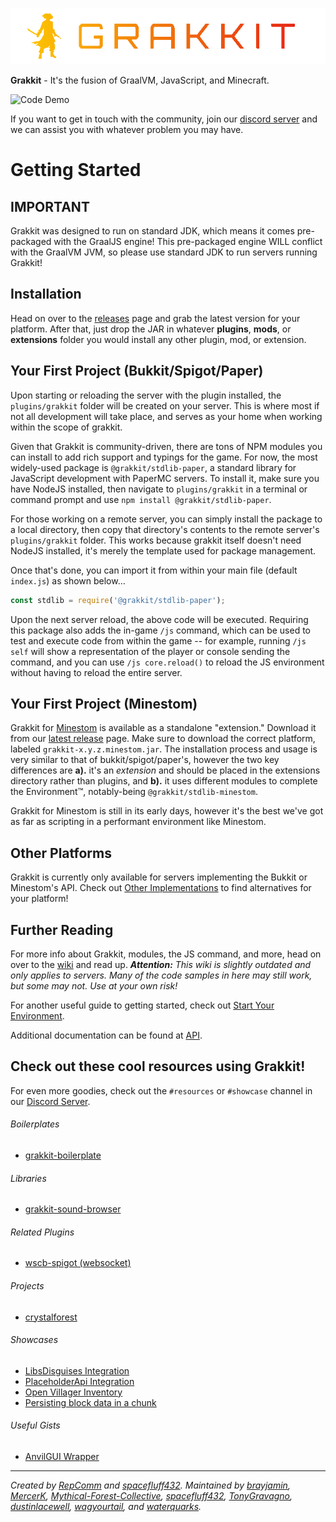 ![Project Logo](./logo.png)

**Grakkit** - It's the fusion of GraalVM, JavaScript, and Minecraft.

![Code Demo](./demo.gif)

If you want to get in touch with the community, join our [discord server](https://discord.gg/e682hwR) and we can assist you with whatever problem you may have.

# Getting Started

## IMPORTANT
Grakkit was designed to run on standard JDK, which means it comes pre-packaged with the GraalJS engine! This pre-packaged engine WILL conflict with the GraalVM JVM, so please use standard JDK to run servers running Grakkit!

## Installation
Head on over to the [releases](https://github.com/grakkit/grakkit/releases) page and grab the latest version for your platform. After that, just drop the JAR in whatever **plugins**, **mods**, or **extensions** folder you would install any other plugin, mod, or extension.

## Your First Project (Bukkit/Spigot/Paper)
Upon starting or reloading the server with the plugin installed, the `plugins/grakkit` folder will be created on your server. This is where most if not all development will take place, and serves as your home when working within the scope of grakkit.

Given that Grakkit is community-driven, there are tons of NPM modules you can install to add rich support and typings for the game. For now, the most widely-used package is `@grakkit/stdlib-paper`, a standard library for JavaScript development with PaperMC servers. To install it, make sure you have NodeJS installed, then navigate to `plugins/grakkit` in a terminal or command prompt and use `npm install @grakkit/stdlib-paper`.

For those working on a remote server, you can simply install the package to a local directory, then copy that directory's contents to the remote server's `plugins/grakkit` folder. This works because grakkit itself doesn't need NodeJS installed, it's merely the template used for package management.

Once that's done, you can import it from within your main file (default `index.js`) as shown below...
```js
const stdlib = require('@grakkit/stdlib-paper');
```

Upon the next server reload, the above code will be executed. Requiring this package also adds the in-game `/js` command, which can be used to test and execute code from within the game -- for example, running `/js self` will show a representation of the player or console sending the command, and you can use `/js core.reload()` to reload the JS environment without having to reload the entire server.

## Your First Project (Minestom)
Grakkit for [Minestom](https://github.com/Minestom/Minestom) is available as a standalone "extension." Download it from our [latest release]() page. Make sure to download the correct platform, labeled `grakkit-x.y.z.minestom.jar`.
The installation process and usage is very similar to that of bukkit/spigot/paper's, however the two key differences are **a).** it's an _extension_ and should be placed in the extensions directory rather than plugins, and **b).** it uses different modules to complete the Environment™, notably-being `@grakkit/stdlib-minestom`.

Grakkit for Minestom is still in its early days, however it's the best we've got as far as scripting in a performant environment like Minestom.

## Other Platforms
Grakkit is currently only available for servers implementing the Bukkit or Minestom's API. Check out [Other Implementations](https://github.com/grakkit/grakkit/wiki/Other-Implementations) to find alternatives for your platform!

## Further Reading
For more info about Grakkit, modules, the JS command, and more, head on over to the [wiki](https://github.com/grakkit/grakkit/wiki) and read up. ***Attention:** This wiki is slightly outdated and only applies to servers. Many of the code samples in here may still work, but some may not. Use at your own risk!*

For another useful guide to getting started, check out [Start Your Environment](https://github.com/grakkit/grakkit/wiki/HowTo-Start-Environment).

Additional documentation can be found at [API](/docs/api.md).

## Check out these cool resources using Grakkit!
For even more goodies, check out the `#resources` or `#showcase` channel in our [Discord Server](https://discord.gg/e682hwR). 

###### Boilerplates
* [grakkit-boilerplate](https://github.com/MercerK/grakkit-boilerplate)

###### Libraries
* [grakkit-sound-browser](https://github.com/MercerK/grakkit-sound-browser)

###### Related Plugins
* [wscb-spigot (websocket)](https://github.com/RepComm/wscb-spigot)

###### Projects
* [crystalforest](https://github.com/RepComm/crystalforest)

###### Showcases
* [LibsDisguises Integration](https://gist.github.com/MercerK/9f793db326d03dddf6c7d09dc4e7be5d)
* [PlaceholderApi Integration](https://gist.github.com/MercerK/116d3be78ca43be1f71f4f4614597f5e)
* [Open Villager Inventory](https://gist.github.com/MercerK/473319ba8b47b4dcc10c5fea6a994442)
* [Persisting block data in a chunk](https://gist.github.com/MercerK/ed0b5721ddbb00ba0e38a0eb86363ef5)

###### Useful Gists
* [AnvilGUI Wrapper](https://gist.github.com/GodBleak/aea0d032c01e4f1cc3aef1a0e8d5c92b)

---

*Created by [RepComm](https://github.com/RepComm) and [spacefluff432](https://github.com/spacefluff432). Maintained by [brayjamin](https://github.com/brayjamin), [MercerK](https://github.com/MercerK),  [Mythical-Forest-Collective](https://github.com/Mythical-Forest-Collective), [spacefluff432](https://github.com/spacefluff432), [TonyGravagno](https://github.com/TonyGravagno), [dustinlacewell](https://github.com/dustinlacewell), [wagyourtail](https://github.com/wagyourtail), and [waterquarks](https://github.com/waterquarks).*
 
